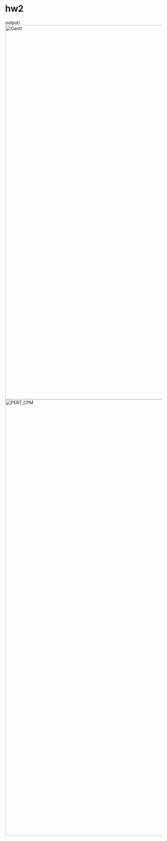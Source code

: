 # hw2

output/
   <img width="2400" height="1200" alt="Gantt" src="https://github.com/user-attachments/assets/8157086a-b8aa-4844-8c6e-ce06bfff5f03" />
   <img width="2400" height="1400" alt="PERT_CPM" src="https://github.com/user-attachments/assets/3472a205-0c94-4cba-9f9b-5a8795154bb5" />
